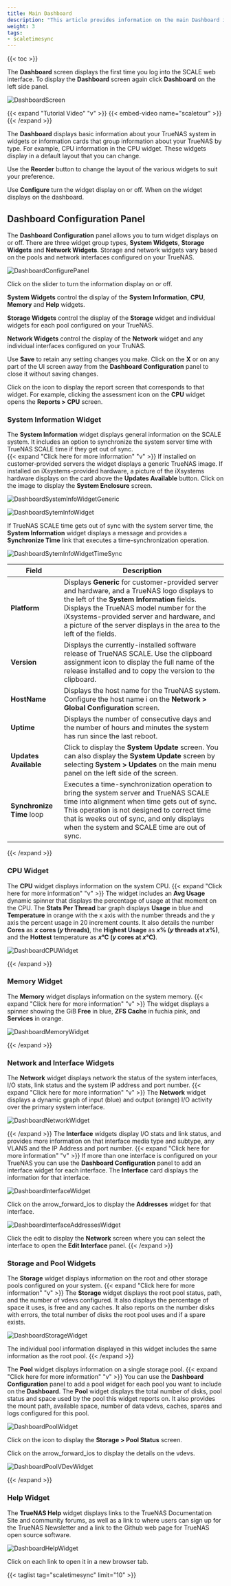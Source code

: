 ```yaml
---
title: Main Dashboard
description: "This article provides information on the main Dashboard information cards (widgets) and includes basic instructions on synchronizing system server and SCALE time, and customizing the display by moving, adding, or removing the widgets."
weight: 3
tags:
- scaletimesync
---
```


{{< toc >}}

The **Dashboard** screen displays the first time you log into the SCALE web interface. 
To display the **Dashboard** screen again click **Dashboard** on the left side panel. 

![DashboardScreen](/images/SCALE/22.02/DashboardScreen.png "TrueNAS SCALE Dashboard")

{{< expand "Tutorial Video" "v" >}}
{{< embed-video name="scaletour" >}}
{{< /expand >}}

The **Dashboard** displays basic information about your TrueNAS system in widgets or information cards that group information about your TrueNAS by type. For example, CPU information in the CPU widget. 
These widgets display in a default layout that you can change.

Use the **Reorder** button to change the layout of the various widgets to suit your preference.

Use **Configure** turn the widget display on or off. When on the widget displays on the dashboard.

## Dashboard Configuration Panel

The **Dashboard Configuration** panel allows you to turn widget displays on or off. 
There are three widget group types, **System Widgets**, **Storage Widgets** and **Network Widgets**. 
Storage and network widgets vary based on the pools and network interfaces configured on your TrueNAS. 

![DashboardConfigurePanel](/images/SCALE/22.02/DashboardConfigurePanel.png "Dashboard Configuration Panel")

Click on the slider to turn the information display on or off.

**System Widgets** control the display of the **System Information**, **CPU**, **Memory** and **Help** widgets.

**Storage Widgets** control the display of the **Storage** widget and individual widgets for each pool configured on your TrueNAS.

**Network Widgets** control the display of the **Network** widget and any individual interfaces configured on your TruNAS.

Use **Save** to retain any setting changes you make. Click on the **X** or on any part of the UI screen away from the **Dashboard Configuration** panel to close it without saving changes.

Click on the <span class="iconify" data-icon="ic:baseline-assessment"></span> icon to display the report screen that corresponds to that widget. For example, clicking the <span class="material-icons-outlined">assessment</span> icon on the **CPU** widget opens the **Reports > CPU** screen. 

### System Information Widget
The **System Information** widget displays general information on the SCALE system. It includes an option to synchronize the system server time with TrueNAS SCALE time if they get out of sync.   
{{< expand "Click here for more information" "v" >}}
If installed on customer-provided servers the widget displays a generic TrueNAS image. 
If installed on iXsystems-provided hardware, a picture of the iXsystems hardware displays on the card above the **Updates Available** button. Click on the image to display the **System Enclosure** screen.

![DashboardSystemInfoWidgetGeneric](/images/SCALE/22.02/DashboardSystemInfoWidgetGeneric.png "System Information Widget Generic Hardware")

![DashboardSytemInfoWidget](/images/SCALE/22.02/DashboardSytemInfoWidget.png "System Information Widget for iXsystems Hardware")

If TrueNAS SCALE time gets out of sync with the system server time, the **System Information** widget displays a message and provides a **Synchronize Time** link that executes a time-synchronization operation.

![DashboardSytemInfoWidgetTimeSync](/images/SCALE/22.12/DashboardSytemInfoWidgetTimeSync.png "System Information Widget with Time Sync")

| Field | Description |
|-------|-------------|
| **Platform** | Displays **Generic** for customer-provided server and hardware, and a TrueNAS logo displays to the left of the **System Information** fields. <br> Displays the TrueNAS model number for the iXsystems-provided server and hardware, and a picture of the server displays in the area to the left of the fields. |
| **Version** | Displays the currently-installed software release of TrueNAS SCALE. Use the clipboard <span class="material-icons-outlined">assignment</span> icon to display the full name of the release installed and to copy the version to the clipboard. |
| **HostName** | Displays the host name for the TrueNAS system. Configure the host name i on the **Network > Global Configuration** screen. |
| **Uptime** | Displays the number of consecutive days and the number of hours and minutes the system has run since the last reboot. |
| **Updates Available** | Click to display the **System Update** screen. You can also display the **System Update** screen by selecting **System > Updates** on the main menu panel on the left side of the screen. |
| **Synchronize Time** <span class="material-icons">loop</span> | Executes a time-synchronization operation to bring the system server and TrueNAS SCALE time into alignment when time gets out of sync. This operation is not designed to correct time that is weeks out of sync, and only displays when the system and SCALE time are out of sync. |
{{< /expand >}}

### CPU Widget
The **CPU** widget displays information on the system CPU. 
{{< expand "Click here for more information" "v" >}}
The widget includes an **Avg Usage** dynamic spinner that displays the percentage of usage at that moment on the CPU. 
The **Stats Per Thread** bar graph displays **Usage** in blue and **Temperature** in orange with the x axis with the number threads and the y axis the percent usage in 20 increment counts. 
It also details the number **Cores** as ***x* cores (*y* threads)**, the **Highest Usage** as ***x*% (*y* threads at *x*%)**, and the **Hottest** temperature as ***x*&deg;C (*y* cores at *x*&deg;C)**.

![DashboardCPUWidget](/images/SCALE/22.02/DashboardCPUWidget.png "Dashboard CPU Widget")

{{< /expand >}}

### Memory Widget
The **Memory** widget displays information on the system memory. 
{{< expand "Click here for more information" "v" >}}
The widget displays a spinner showing the GiB **Free** in blue, **ZFS Cache** in fuchia pink, and **Services** in orange. 

![DashboardMemoryWidget](/images/SCALE/22.02/DashboardMemoryWidget.png "Dashboard Memory Widget")

{{< /expand >}}

### Network and Interface Widgets
The **Network** widget displays network the status of the system interfaces, I/O stats, link status and the system IP address and port number.
{{< expand "Click here for more information" "v" >}}
The **Network** widget displays a dynamic graph of input (blue) and output (orange) I/O activity over the primary system interface. 

![DashboardNetworkWidget](/images/SCALE/22.02/DashboardNetworkWidget.png "Dashboard Network Widget")

{{< /expand >}}
The **Interface** widgets display I/O stats and link status, and provides more information on that interface media type and subtype, any VLANS and the IP Address and port number.
{{< expand "Click here for more information" "v" >}}
If more than one interface is configured on your TrueNAS you can use the **Dashboard Configuration** panel to add an interface widget for each interface. The **Interface** card displays the information for that interface.

![DashboardInterfaceWidget](/images/SCALE/22.02/DashboardInterfaceWidget.png "Dashboard Interface Widget")

Click on the <span class="material-icons-outlined">arrow_forward_ios</span> to display the **Addresses** widget for that interface. 

![DashboardInterfaceAddressesWidget](/images/SCALE/22.02/DashboardInterfaceAddressesWidget.png "Dashboard Interface Addresses Widget")

Click the <span class="material-icons-outlined">edit</span> to display the **Network** screen where you can select the interface to open the **Edit Interface** panel.
{{< /expand >}}

### Storage and Pool Widgets
The **Storage** widget displays information on the root and other storage pools configured on your system.
{{< expand "Click here for more information" "v" >}}
The **Storage** widget displays the root pool status, path, and the number of vdevs configured. It also displays the percentage of space it uses, is free and any caches.
It also reports on the number disks with errors, the total number of disks the root pool uses and if a spare exists.

![DashboardStorageWidget](/images/SCALE/22.02/DashboardStorageWidget.png "Dashboard Storage Widget")

The individual pool information displayed in this widget includes the same information as the root pool.
{{< /expand >}}

The **Pool** widget displays information on a single storage pool. 
{{< expand "Click here for more information" "v" >}}
You can use the **Dashboard Configuration** panel to add a pool widget for each pool you want to include on the **Dashboard**.
The **Pool** widget displays the total number of disks, pool status and space used by the pool this widget reports on. 
It also provides the mount path, available space, number of data vdevs, caches, spares and logs configured for this pool.
 
![DashboardPoolWidget](/images/SCALE/22.02/DashboardPoolWidget.png "Dashboard Pool Widget")

Click on the <span class="iconify" data-icon="clarity:storage-solid"></span> icon to display the **Storage > Pool Status** screen.

Click on the <span class="material-icons-outlined">arrow_forward_ios</span> to display the details on the vdevs.

![DashboardPoolVDevWidget](/images/SCALE/22.02/DashboardPoolVDevWidget.png "Dashboard Pool Vdev Widget")

{{< /expand >}}

### Help Widget
The **TrueNAS Help** widget displays links to the TrueNAS Documentation Site and community forums, as well as a link to where users can sign up for the TrueNAS Newsletter and a link to the Github web page for TrueNAS open source software.

![DashboardHelpWidget](/images/SCALE/22.02/DashboardHelpWidget.png "Dashboard Help Widget")

Click on each link to open it in a new browser tab.

{{< taglist tag="scaletimesync" limit="10" >}}

